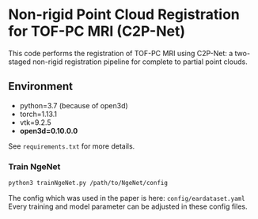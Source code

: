 Non-rigid Point Cloud Registration for TOF-PC MRI (C2P-Net)
================================================

This code performs the registration of TOF-PC MRI using C2P-Net: a two-staged non-rigid registration pipeline for complete to partial point clouds.

## Environment
- python=3.7 (because of open3d)
- torch=1.13.1
- vtk=9.2.5
- **open3d=0.10.0.0**
  
See `requirements.txt` for more details.
<!-- pytorch= -->


### Train NgeNet
```bash
python3 trainNgeNet.py /path/to/NgeNet/config
```
The config which was used in the paper is here: `config/eardataset.yaml`  
Every training and model parameter can be adjusted in these config files.

